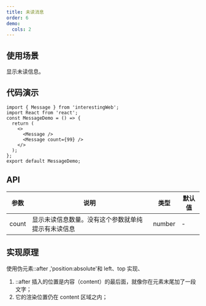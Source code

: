 ```yaml
---
title: 未读消息
order: 6
demo:
  cols: 2
---
```



## 使用场景

显示未读信息。

## 代码演示

```tsx
import { Message } from 'interestingWeb';
import React from 'react';
const MessageDemo = () => {
  return (
    <>
      <Message />
      <Message count={99} />
    </>
  );
};
export default MessageDemo;
```

## API

| 参数  | 说明             | 类型   | 默认值 |
| ----- | ---------------- | ------ | ------ |
| count | 显示未读信息数量。没有这个参数就单纯提示有未读信息 | number | -      |

## 实现原理

使用伪元素::after ,'position:absolute'和 left、top 实现、

1. ::after 插入的位置是内容（content）的最后面，就像你在元素末尾加了一段文字；
2. 它的渲染位置仍在 content 区域之内；
